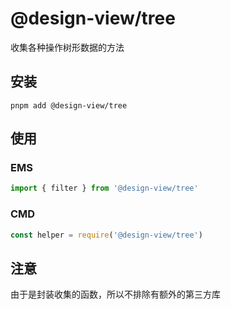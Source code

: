# @design-view/tree

收集各种操作树形数据的方法

## 安装

```shell
pnpm add @design-view/tree

```

## 使用

### EMS

```ts
import { filter } from '@design-view/tree'

```

### CMD

```js
const helper = require('@design-view/tree')

```

## 注意

由于是封装收集的函数，所以不排除有额外的第三方库
